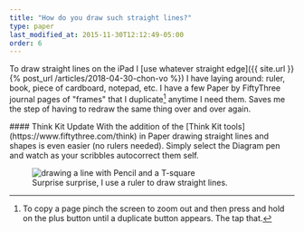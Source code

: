 ```yaml
---
title: "How do you draw such straight lines?"
type: paper
last_modified_at: 2015-11-30T12:12:49-05:00
order: 6
---
```


To draw straight lines on the iPad I [use whatever straight edge]({{ site.url }}{% post_url /articles/2018-04-30-chon-vo %}) I have laying around: ruler, book, piece of cardboard, notepad, etc. I have a few Paper by FiftyThree journal pages of "frames" that I duplicate[^duplicate-page] anytime I need them. Saves me the step of having to redraw the same thing over and over again.

<div class="notice--warning" markdown="1">
#### Think Kit Update
With the addition of the [Think Kit tools](https://www.fiftythree.com/think) in Paper drawing straight lines and shapes is even easier (no rulers needed). Simply select the Diagram pen and watch as your scribbles autocorrect them self.
</div>

<figure>
	<img src="{{ site.url }}/assets/images/paper-53-grid-t-square-lg.jpg" alt="drawing a line with Pencil and a T-square">
	<figcaption>Surprise surprise, I use a ruler to draw straight lines.</figcaption>
</figure>

[^duplicate-page]: To copy a page pinch the screen to zoom out and then press and hold on the <i class="fa fa-plus-circle"></i> plus button until a duplicate button appears. The tap that.
